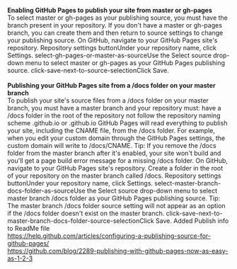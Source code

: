 <b>Enabling GitHub Pages to publish your site from master or gh-pages</b><br>
To select master or gh-pages as your publishing source, you must have the branch present in your repository. If you don't have a master or gh-pages branch, you can create them and then return to source settings to change your publishing source.
On GitHub, navigate to your GitHub Pages site's repository.
Repository settings buttonUnder your repository name, click  Settings.
select-gh-pages-or-master-as-sourceUse the Select source drop-down menu to select master or gh-pages as your GitHub Pages publishing source.
click-save-next-to-source-selectionClick Save.<br>
<br>
<b>Publishing your GitHub Pages site from a /docs folder on your master branch</b><br>
To publish your site's source files from a /docs folder on your master branch, you must have a master branch and your repository must:
have a /docs folder in the root of the repository
not follow the repository naming scheme <username>.github.io or <orgname>.github.io
GitHub Pages will read everything to publish your site, including the CNAME file, from the /docs folder. For example, when you edit your custom domain through the GitHub Pages settings, the custom domain will write to /docs/CNAME.
Tip: If you remove the /docs folder from the master branch after it's enabled, your site won't build and you'll get a page build error message for a missing /docs folder.
On GitHub, navigate to your GitHub Pages site's repository.
Create a folder in the root of your repository on the master branch called /docs.
Repository settings buttonUnder your repository name, click  Settings.
select-master-branch-docs-folder-as-sourceUse the Select source drop-down menu to select master branch /docs folder as your GitHub Pages publishing source.
Tip: The master branch /docs folder source setting will not appear as an option if the /docs folder doesn't exist on the master branch.
click-save-next-to-master-branch-docs-folder-source-selectionClick Save.
Added Publish info to ReadMe file<br>
https://help.github.com/articles/configuring-a-publishing-source-for-github-pages/<br>
https://github.com/blog/2289-publishing-with-github-pages-now-as-easy-as-1-2-3<br>
